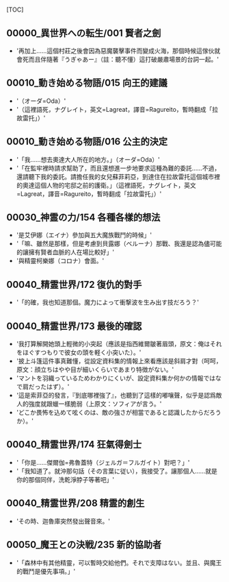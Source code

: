 # 

[TOC]

## 00000_異世界への転生/001 賢者之劍

- '再加上……這個村莊之後會因為惡魔襲擊事件而變成火海，那個時候這傢伙就會死而且伴隨著『うぎゃあー』（註：聽不懂）這打破嚴肅場景的台詞一起。'


## 00010_動き始める物語/015 向王的建議

- '（オーダ=Oda）'
- '（這裡語死，ナグレイト，英文=Lagreat，譯音=Ragureito，暫時翻成「拉故雷托」）'


## 00010_動き始める物語/016 公主的決定

- '「我……想去奧達大人所在的地方。」（オーダ=Oda）'
- '「在監牢裡時請求幫助了，而且還想進一步地要求這種為難的委託……不過，還請聽下我的委託。請擔任我的女兒蘇菲莉亞，到達住在拉故雷托這個城市裡的奧達這個人物的宅邸之前的護衛。」（這裡語死，ナグレイト，英文=Lagreat，譯音=Ragureito，暫時翻成「拉故雷托」）'


## 00030_神霊の力/154 各種各樣的想法

- '是艾伊娜（エイナ）參加與五大魔族戰鬥的時候」'
- '「嘛、雖然是那樣，但是考慮到貝露娜（ベルーナ）那戰、我還是認為儘可能的讓擁有賢者血脈的人在場比較好」'
- '與精靈柯樂娜（コロナ）會面。'


## 00040_精霊世界/172 復仇的對手

- '「的確，我也知道那個。魔力によって衝撃波を生み出す技だろう？'


## 00040_精霊世界/173 最後的確認

- '我打算解開她頭上輕微的小突起（應該是指西維爾皺著眉頭，原文：俺はそれをほぐすつもりで彼女の頭を軽く小突いた）。'
- '披上斗篷這件事真難懂，從設定資料集的情報上來看應該是斜肩才對（呵呵，原文：顔立ちはやや目が細いくらいであまり特徴がない。'
- 'マントを羽織っているためわかりにくいが、設定資料集か何かの情報ではなで肩だったはず）。'
- '這是索菲亞的發言，『到底哪裡強了』，也聽到了這樣的嘟嚷聲，似乎是認爲敵人的強度就跟蠟一樣脆弱（上原文：ソフィアが言う。'
- 'どこか畏怖を込めて呟くのは、敵の強さが相當であると認識したからだろうか）。'


## 00040_精霊世界/174 狂氣得劍士

- '「你是……傑爾伽=弗魯蓋特（ジェルガ＝フルガイト）對吧？」'
- '「我知道了。就沖那句話（その言葉に従い），我接受了。讓那個人……就是你的那個同伴，洗乾淨脖子等著吧」'


## 00040_精霊世界/208 精霊的創生

- 'その時、迦魯庫突然發出聲音來。'


## 00050_魔王との決戦/235 新的協助者

- '「森林中有其他精靈，可以暫時交給他們。それで支障はない。並且、與魔王的戰鬥是優先事項。」'
